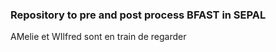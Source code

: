 ### Repository to pre and post  process BFAST in SEPAL

AMelie et WIlfred sont en train de regarder
